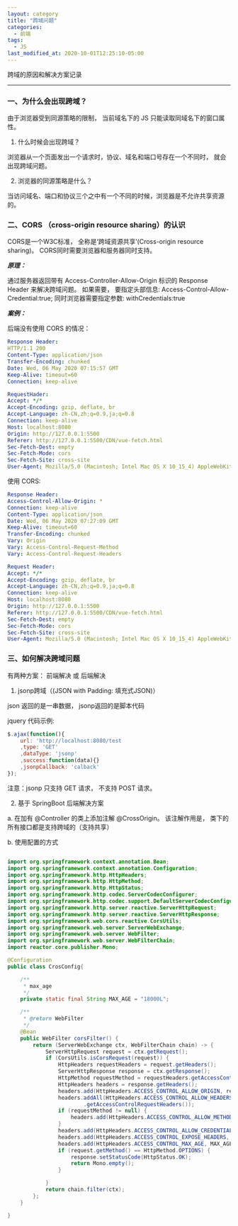 ```yaml
---
layout: category
title: "跨域问题"
categories:
  - 前端
tags:
  - JS
last_modified_at: 2020-10-01T12:25:10-05:00
---
```


跨域的原因和解决方案记录 

---

### 一、为什么会出现跨域？

由于浏览器受到同源策略的限制， 当前域名下的 JS 只能读取同域名下的窗口属性。

1. 什么时候会出现跨域？

浏览器从一个页面发出一个请求时，协议、域名和端口号存在一个不同时， 就会出现跨域问题。

2. 浏览器的同源策略是什么？

当访问域名、端口和协议三个之中有一个不同的时候，浏览器是不允许共享资源的。

### 二、CORS （cross-origin resource sharing）的认识

CORS是一个W3C标准， 全称是‘跨域资源共享’(Cross-origin resource sharing)。
CORS同时需要浏览器和服务器同时支持。

***原理：***

通过服务器返回带有 Access-Controller-Allow-Origin 标识的 Response Header 来解决跨域问题。 如果需要， 要指定头部信息: Access-Control-Allow-Credential:true; 同时浏览器需要指定参数: withCredentials:true 


***案例：***

后端没有使用 CORS 的情况：

```yaml
Response Header:
HTTP/1.1 200
Content-Type: application/json
Transfer-Encoding: chunked
Date: Wed, 06 May 2020 07:15:57 GMT
Keep-Alive: timeout=60
Connection: keep-alive

RequestHader:
Accept: */*
Accept-Encoding: gzip, deflate, br
Accept-Language: zh-CN,zh;q=0.9,ja;q=0.8
Connection: keep-alive
Host: localhost:8080
Origin: http://127.0.0.1:5500
Referer: http://127.0.0.1:5500/CDN/vue-fetch.html
Sec-Fetch-Dest: empty
Sec-Fetch-Mode: cors
Sec-Fetch-Site: cross-site
User-Agent: Mozilla/5.0 (Macintosh; Intel Mac OS X 10_15_4) AppleWebKit/537.36 (KHTML, like Gecko) Chrome/80.0.3987.132 Safari/537.36
```

使用 CORS:

```yaml
Response Header:
Access-Control-Allow-Origin: *
Connection: keep-alive
Content-Type: application/json
Date: Wed, 06 May 2020 07:27:09 GMT
Keep-Alive: timeout=60
Transfer-Encoding: chunked
Vary: Origin
Vary: Access-Control-Request-Method
Vary: Access-Control-Request-Headers

Request Header:
Accept: */*
Accept-Encoding: gzip, deflate, br
Accept-Language: zh-CN,zh;q=0.9,ja;q=0.8
Connection: keep-alive
Host: localhost:8080
Origin: http://127.0.0.1:5500
Referer: http://127.0.0.1:5500/CDN/vue-fetch.html
Sec-Fetch-Dest: empty
Sec-Fetch-Mode: cors
Sec-Fetch-Site: cross-site
User-Agent: Mozilla/5.0 (Macintosh; Intel Mac OS X 10_15_4) AppleWebKit/537.36 (KHTML, like Gecko) Chrome/80.0.3987.132 Safari/537.36
```

### 三、如何解决跨域问题

有两种方案： 前端解决 或 后端解决

1. jsonp跨域（(JSON with Padding: 填充式JSON)）

json 返回的是一串数据， jsonp返回的是脚本代码

jquery 代码示例:

```javascript
$.ajax(function(){
    url: 'http://localhost:8080/test
    ,type: 'GET'
    ,dataType: 'jsonp'
    ,success:function(data){}
    ,jsonpCallback: 'calback'
});
```

注意：jsonp 只支持 GET 请求， 不支持 POST 请求。


2. 基于 SpringBoot 后端解决方案

a. 在加有 @Controller 的类上添加注解 @CrossOrigin。 该注解作用是， 类下的所有接口都是支持跨域的（支持共享）

b. 使用配置的方式

```java

import org.springframework.context.annotation.Bean;
import org.springframework.context.annotation.Configuration;
import org.springframework.http.HttpHeaders;
import org.springframework.http.HttpMethod;
import org.springframework.http.HttpStatus;
import org.springframework.http.codec.ServerCodecConfigurer;
import org.springframework.http.codec.support.DefaultServerCodecConfigurer;
import org.springframework.http.server.reactive.ServerHttpRequest;
import org.springframework.http.server.reactive.ServerHttpResponse;
import org.springframework.web.cors.reactive.CorsUtils;
import org.springframework.web.server.ServerWebExchange;
import org.springframework.web.server.WebFilter;
import org.springframework.web.server.WebFilterChain;
import reactor.core.publisher.Mono;

@Configuration
public class CrosConfig{

    /**
     * max_age
     */
    private static final String MAX_AGE = "18000L";

    /**
     * @return WebFilter
     */
    @Bean
    public WebFilter corsFilter() {
        return (ServerWebExchange ctx, WebFilterChain chain) -> {
            ServerHttpRequest request = ctx.getRequest();
            if (CorsUtils.isCorsRequest(request)) {
                HttpHeaders requestHeaders = request.getHeaders();
                ServerHttpResponse response = ctx.getResponse();
                HttpMethod requestMethod = requestHeaders.getAccessControlRequestMethod();
                HttpHeaders headers = response.getHeaders();
                headers.add(HttpHeaders.ACCESS_CONTROL_ALLOW_ORIGIN, requestHeaders.getOrigin());
                headers.addAll(HttpHeaders.ACCESS_CONTROL_ALLOW_HEADERS, requestHeaders
                        .getAccessControlRequestHeaders());
                if (requestMethod != null) {
                    headers.add(HttpHeaders.ACCESS_CONTROL_ALLOW_METHODS, requestMethod.name());
                }
                headers.add(HttpHeaders.ACCESS_CONTROL_ALLOW_CREDENTIALS, "true");
                headers.add(HttpHeaders.ACCESS_CONTROL_EXPOSE_HEADERS, "*");
                headers.add(HttpHeaders.ACCESS_CONTROL_MAX_AGE, MAX_AGE);
                if (request.getMethod() == HttpMethod.OPTIONS) {
                    response.setStatusCode(HttpStatus.OK);
                    return Mono.empty();
                }

            }
            return chain.filter(ctx);
        };
    }

}

```
